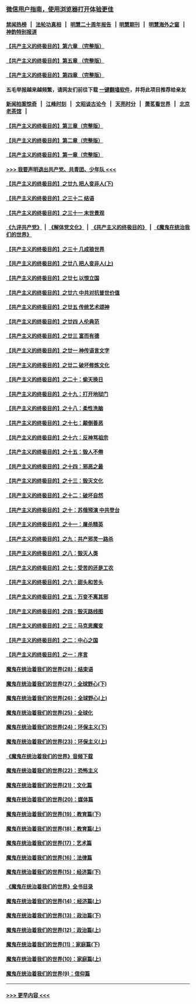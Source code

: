 ### [微信用户指南，使用浏览器打开体验更佳](https://github.com/gfw-breaker/banned-news1/blob/master/indexes/wechat-guide.md?t=0)
#### [禁闻热榜](热点新闻.md?t=0)  &nbsp;&nbsp;|&nbsp;&nbsp; [法轮功真相](https://github.com/gfw-breaker/truth/blob/master/README.md?t=0) &nbsp;&nbsp;|&nbsp;&nbsp; [明慧二十周年报告](https://github.com/gfw-breaker/mh-reports/blob/master/README.md?t=0) &nbsp;&nbsp;|&nbsp;&nbsp;[明慧期刊](https://github.com/gfw-breaker/mh-qikan) &nbsp;&nbsp;|&nbsp;&nbsp; [明慧海外之窗](https://github.com/gfw-breaker/mh-news/blob/master/README.md?t=0) &nbsp;&nbsp;|&nbsp;&nbsp; [神韵特别报道](https://github.com/gfw-breaker/mh-news/blob/master/shenyun.md?t=0)
#### [【共产主义的终极目的】第六章 （完整版）](../pages/nsc422/n11428913.md?t=02030655) 
#### [【共产主义的终极目的】第五章 （完整版）](../pages/nsc422/n11428912.md?t=02030655) 
#### [【共产主义的终极目的】第四章 （完整版）](../pages/nsc422/n11428907.md?t=02030655) 
#### 五毛举报越来越频繁，请网友们前往下载 [一键翻墙软件](https://github.com/gfw-breaker/ssr-accounts)，并将此项目推荐给亲友
#### [新闻拍案惊奇](https://github.com/gfw-breaker/banned-news1/blob/master/pages/link4.md) &nbsp;&nbsp;|&nbsp;&nbsp; [江峰时刻](https://github.com/gfw-breaker/banned-news1/blob/master/pages/link4.md) &nbsp;&nbsp;|&nbsp;&nbsp; [文昭谈古论今](https://github.com/gfw-breaker/banned-news1/blob/master/pages/link4.md) &nbsp;&nbsp;|&nbsp;&nbsp; [天亮时分](https://github.com/gfw-breaker/banned-news1/blob/master/pages/link4.md) &nbsp;&nbsp;|&nbsp;&nbsp; [萧茗看世界](https://github.com/gfw-breaker/banned-news1/blob/master/pages/link4.md) &nbsp;&nbsp;|&nbsp;&nbsp; [北京老茶馆](https://github.com/gfw-breaker/banned-news1/blob/master/pages/link4.md) &nbsp;&nbsp;|&nbsp;&nbsp; 
#### [【共产主义的终极目的】第三章（完整版）](../pages/nsc422/n11428848.md?t=02030655) 
#### [【共产主义的终极目的】第二章（完整版）](../pages/nsc422/n11428831.md?t=02030655) 
#### [【共产主义的终极目的】第一章（完整版）](../pages/nsc422/n11417651.md?t=02030655) 
#### [>>> 我要声明退出共产党、共青团、少年队 <<<](https://github.com/begood0513/goodnews/blob/master/quit/letter.md) 
#### [【共产主义的终极目的】之廿九 把人变非人(下)](../pages/nsc422/n11344140.md?t=02030655) 
#### [【共产主义的终极目的】之三十二 结语](../pages/nsc422/n11360535.md?t=02030655) 
#### [【共产主义的终极目的】之三十一 末世景观](../pages/nsc422/n11351129.md?t=02030655) 
#### [《九评共产党》](https://github.com/begood0513/9ping.md/blob/master/README.md) &nbsp;|&nbsp; [《解体党文化》](../../../../jtdwh.md/blob/master/README.md)  &nbsp;|&nbsp; [《共产主义的终极目的》](../../../../gczydzjmd.md/blob/master/README.md) &nbsp;|&nbsp; [《魔鬼在统治我们的世界》](../../../../mgztzwmdsj.md/blob/master/README.md) 
#### [【共产主义的终极目的】之三十 几成狼世界](../pages/nsc422/n11348280.md?t=02030655) 
#### [【共产主义的终极目的】之廿八 把人变非人(上)](../pages/nsc422/n11340492.md?t=02030655) 
#### [【共产主义的终极目的】之廿七 以恨立国](../pages/nsc422/n11336944.md?t=02030655) 
#### [【共产主义的终极目的】之廿六 中共对抗普世价值](../pages/nsc422/n11324785.md?t=02030655) 
#### [【共产主义的终极目的】之廿五 传统艺术颂神](../pages/nsc422/n11296396.md?t=02030655) 
#### [【共产主义的终极目的】之廿四 人伦典范](../pages/nsc422/n11296397.md?t=02030655) 
#### [【共产主义的终极目的】之廿三 富而有德](../pages/nsc422/n11283598.md?t=02030655) 
#### [【共产主义的终极目的】之廿一 神传语言文字](../pages/nsc422/n11263265.md?t=02030655) 
#### [【共产主义的终极目的】之廿二 破坏修炼文化](../pages/nsc422/n11245728.md?t=02030655) 
#### [【共产主义的终极目的】之二十：偷天换日](../pages/nsc422/n11238846.md?t=02030655) 
#### [【共产主义的终极目的】之十九：打开地狱门](../pages/nsc422/n11206376.md?t=02030655) 
#### [【共产主义的终极目的】之十八：柔性洗脑](../pages/nsc422/n11199994.md?t=02030655) 
#### [【共产主义的终极目的】之十七：颠倒善恶](../pages/nsc422/n11179782.md?t=02030655) 
#### [【共产主义的终极目的】之十六：反神骂祖宗](../pages/nsc422/n11166798.md?t=02030655) 
#### [【共产主义的终极目的】之十五：毁人不倦](../pages/nsc422/n11166792.md?t=02030655) 
#### [【共产主义的终极目的】之十四：邪恶之最](../pages/nsc422/n11150249.md?t=02030655) 
#### [【共产主义的终极目的】之十三：毁灭文化](../pages/nsc422/n11135227.md?t=02030655) 
#### [【共产主义的终极目的】之十二：破坏自然](../pages/nsc422/n11135214.md?t=02030655) 
#### [【共产主义的终极目的】之十：苏俄预演 中共登台](../pages/nsc422/n11118424.md?t=02030655) 
#### [【共产主义的终极目的】之十一：屠杀精英](../pages/nsc422/n11118442.md?t=02030655) 
#### [【共产主义的终极目的】之九：共产邪灵一路杀](../pages/nsc422/n11114139.md?t=02030655) 
#### [【共产主义的终极目的】之八：毁灭人类](../pages/nsc422/n11108503.md?t=02030655) 
#### [【共产主义的终极目的】之七：受苦的还是工农](../pages/nsc422/n11101809.md?t=02030655) 
#### [【共产主义的终极目的】之六：甜头和苦头](../pages/nsc422/n11096971.md?t=02030655) 
#### [【共产主义的终极目的】之五：万变不离其邪](../pages/nsc422/n11091285.md?t=02030655) 
#### [【共产主义的终极目的】之四：毁灭路线图](../pages/nsc422/n11086284.md?t=02030655) 
#### [【共产主义的终极目的】之三：马克思魔变](../pages/nsc422/n11061941.md?t=02030655) 
#### [【共产主义的终极目的】之二：中心之国](../pages/nsc422/n11047728.md?t=02030655) 
#### [【共产主义的终极目的】之一：序言](../pages/nsc422/n11086077.md?t=02030655) 
#### [魔鬼在统治着我们的世界(28)：结束语](../pages/nsc422/n10936246.md?t=02030655) 
#### [魔鬼在统治着我们的世界(27)：全球野心(下)](../pages/nsc422/n10928319.md?t=02030655) 
#### [魔鬼在统治着我们的世界(26)：全球野心(上)](../pages/nsc422/n10900318.md?t=02030655) 
#### [魔鬼在统治着我们的世界(25)：全球化](../pages/nsc422/n10788205.md?t=02030655) 
#### [魔鬼在统治着我们的世界(24)：环保主义(下)](../pages/nsc422/n10695307.md?t=02030655) 
#### [魔鬼在统治着我们的世界(23)：环保主义(上)](../pages/nsc422/n10688613.md?t=02030655) 
#### [《魔鬼在统治着我们的世界》音频下载](../pages/nsc422/n10635553.md?t=02030655) 
#### [魔鬼在统治着我们的世界(22)：恐怖主义](../pages/nsc422/n10614727.md?t=02030655) 
#### [魔鬼在统治着我们的世界(21)：文化篇](../pages/nsc422/n10597706.md?t=02030655) 
#### [魔鬼在统治着我们的世界(20)：媒体篇](../pages/nsc422/n10586579.md?t=02030655) 
#### [魔鬼在统治着我们的世界(19)：教育篇(下)](../pages/nsc422/n10564808.md?t=02030655) 
#### [魔鬼在统治着我们的世界(18)：教育篇(上)](../pages/nsc422/n10526970.md?t=02030655) 
#### [魔鬼在统治着我们的世界(17)：艺术篇](../pages/nsc422/n10499093.md?t=02030655) 
#### [魔鬼在统治着我们的世界(16)：法律篇](../pages/nsc422/n10485969.md?t=02030655) 
#### [魔鬼在统治着我们的世界(15)：经济篇(下)](../pages/nsc422/n10469975.md?t=02030655) 
#### [《魔鬼在统治着我们的世界》全书目录](../pages/nsc422/n10464261.md?t=02030655) 
#### [魔鬼在统治着我们的世界(14)：经济篇(上)](../pages/nsc422/n10457370.md?t=02030655) 
#### [魔鬼在统治着我们的世界(13)：政治篇(下)](../pages/nsc422/n10448270.md?t=02030655) 
#### [魔鬼在统治着我们的世界(12)：政治篇(上)](../pages/nsc422/n10444576.md?t=02030655) 
#### [魔鬼在统治着我们的世界(11)：家庭篇(下)](../pages/nsc422/n10440961.md?t=02030655) 
#### [魔鬼在统治着我们的世界(10)：家庭篇(上)](../pages/nsc422/n10435448.md?t=02030655) 
#### [魔鬼在统治着我们的世界(9)：信仰篇](../pages/nsc422/n10432159.md?t=02030655) 

----
#### [ >>> 更早内容 <<< ](../indexes/nsc422-earlier.md)
